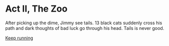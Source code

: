 # Act II, The Zoo

After picking up the dime, Jimmy see tails. 13 black cats suddenly
cross his path and dark thoughts of bad luck go through his
head. Tails is never good.

[Keep running](./start.md)
